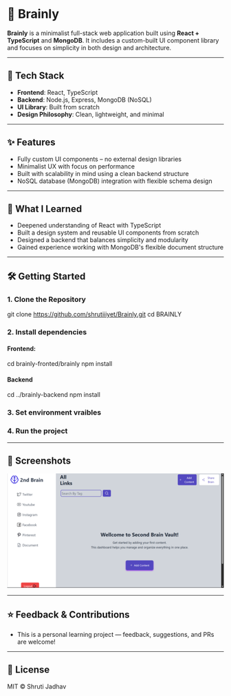 # 🧠 Brainly

**Brainly** is a minimalist full-stack web application built using **React + TypeScript** and **MongoDB**. It includes a custom-built UI component library and focuses on simplicity in both design and architecture.

---

## 🚀 Tech Stack

- **Frontend**: React, TypeScript
- **Backend**: Node.js, Express, MongoDB (NoSQL)
- **UI Library**: Built from scratch
- **Design Philosophy**: Clean, lightweight, and minimal

---

## ✨ Features

- Fully custom UI components – no external design libraries
- Minimalist UX with focus on performance
- Built with scalability in mind using a clean backend structure
- NoSQL database (MongoDB) integration with flexible schema design

---

## 🧠 What I Learned

- Deepened understanding of React with TypeScript
- Built a design system and reusable UI components from scratch
- Designed a backend that balances simplicity and modularity
- Gained experience working with MongoDB's flexible document structure

---

## 🛠️ Getting Started

### 1. Clone the Repository

git clone https://github.com/shrutiiiyet/Brainly.git
cd BRAINLY

### 2. Install dependencies

#### Frontend:
cd brainly-fronted/brainly
npm install

#### Backend
cd ../brainly-backend
npm install

### 3. Set environment vraibles

### 4. Run the project

---

## 📸 Screenshots

![Homepage](./Screenshots/Homepage.png)

---

## ⭐️ Feedback & Contributions
- This is a personal learning project — feedback, suggestions, and PRs are welcome!

---

## 📄 License
MIT © Shruti Jadhav
